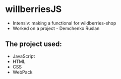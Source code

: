 # willberriesJS
- Intensiv: making a functional for wildberries-shop
- Worked on a project - Demchenko Ruslan
## The project used:
- JavaScript
- НТМL
- CSS
- WebPack



